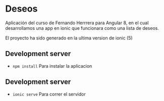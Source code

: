# Deseos

Aplicación del curso de Fernando Herrrera para Angular 8, en el cual desarrollamos una app en ionic que funcionara como una lista de deseos.


El proyecto ha sido generado en la ultima version de ionic (5)

## Development server

 * `npm install` Para instalar la aplicacion

## Development server

 * `ionic serve` Para correr el servidor
